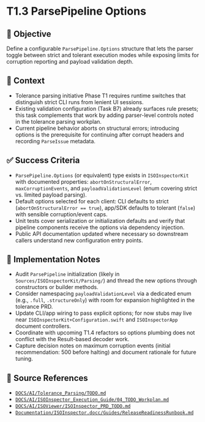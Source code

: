 # T1.3 ParsePipeline Options

## 🎯 Objective
Define a configurable `ParsePipeline.Options` structure that lets the parser toggle between strict and tolerant execution modes while exposing limits for corruption reporting and payload validation depth.

## 🧩 Context
- Tolerance parsing initiative Phase T1 requires runtime switches that distinguish strict CLI runs from lenient UI sessions.
- Existing validation configuration (Task B7) already surfaces rule presets; this task complements that work by adding parser-level controls noted in the tolerance parsing workplan.
- Current pipeline behavior aborts on structural errors; introducing options is the prerequisite for continuing after corrupt headers and recording `ParseIssue` metadata.

## ✅ Success Criteria
- `ParsePipeline.Options` (or equivalent) type exists in `ISOInspectorKit` with documented properties: `abortOnStructuralError`, `maxCorruptionEvents`, and `payloadValidationLevel` (enum covering strict vs. limited payload parsing).
- Default options selected for each client: CLI defaults to strict (`abortOnStructuralError == true`), app/SDK defaults to tolerant (`false`) with sensible corruption/event caps.
- Unit tests cover serialization or initialization defaults and verify that pipeline components receive the options via dependency injection.
- Public API documentation updated where necessary so downstream callers understand new configuration entry points.

## 🔧 Implementation Notes
- Audit `ParsePipeline` initialization (likely in `Sources/ISOInspectorKit/Parsing/`) and thread the new options through constructors or builder methods.
- Consider namespacing `payloadValidationLevel` via a dedicated enum (e.g., `.full`, `.structureOnly`) with room for expansion highlighted in the tolerance PRD.
- Update CLI/app wiring to pass explicit options; for now stubs may live near `ISOInspectorKit+Configuration.swift` and `ISOInspectorApp` document controllers.
- Coordinate with upcoming T1.4 refactors so options plumbing does not conflict with the Result-based decoder work.
- Capture decision notes on maximum corruption events (initial recommendation: 500 before halting) and document rationale for future tuning.

## 🧠 Source References
- [`DOCS/AI/Tolerance_Parsing/TODO.md`](../AI/Tolerance_Parsing/TODO.md)
- [`DOCS/AI/ISOInspector_Execution_Guide/04_TODO_Workplan.md`](../AI/ISOInspector_Execution_Guide/04_TODO_Workplan.md)
- [`DOCS/AI/ISOViewer/ISOInspector_PRD_TODO.md`](../AI/ISOViewer/ISOInspector_PRD_TODO.md)
- [`Documentation/ISOInspector.docc/Guides/ReleaseReadinessRunbook.md`](../../Documentation/ISOInspector.docc/Guides/ReleaseReadinessRunbook.md)
